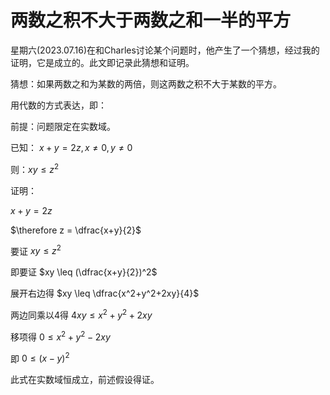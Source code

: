 <script>
MathJax = {
  tex: {
    inlineMath: [['$', '$'], ['\\(', '\\)']]
  }
};
</script>
<script id="MathJax-script" async
  src="https://cdn.jsdelivr.net/npm/mathjax@3/es5/tex-chtml.js">
</script>

# 两数之积不大于两数之和一半的平方

星期六(2023.07.16)在和Charles讨论某个问题时，他产生了一个猜想，经过我的证明，它是成立的。此文即记录此猜想和证明。

猜想：如果两数之和为某数的两倍，则这两数之积不大于某数的平方。

用代数的方式表达，即：

前提：问题限定在实数域。

已知： $x+y=2z, x \neq 0, y \neq 0$

则：$xy \leq z^2$

证明：

$x+y=2z$

$\therefore z = \dfrac{x+y}{2}$

要证 $xy \leq z^2$

即要证 $xy \leq (\dfrac{x+y}{2})^2$

展开右边得 $xy \leq \dfrac{x^2+y^2+2xy}{4}$

两边同乘以4得 $4xy \leq x^2+y^2+2xy$

移项得 $0 \leq x^2+y^2-2xy$

即 $0 \leq (x-y)^2$

此式在实数域恒成立，前述假设得证。